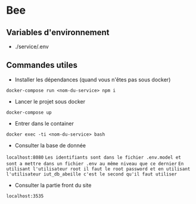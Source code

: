 # Bee

## Variables d'environnement

- ./service/.env

## Commandes utiles

- Installer les dépendances (quand vous n'êtes pas sous docker)

`docker-compose run <nom-du-service> npm i`

- Lancer le projet sous docker

`docker-compose up`

- Entrer dans le container 

`docker exec -ti <nom-du-service> bash`

- Consulter la base de donnée 

`localhost:8080`
`Les identifiants sont dans le fichier .env.model et sont a mettre dans un fichier .env au même niveau que ce dernier`
`En utilisant l'utilisateur root il faut le root password et en utilisant l'utilisateur iut_db_abeille c'est le second qu'il faut utiliser`

- Consulter la partie front du site 

`localhost:3535`